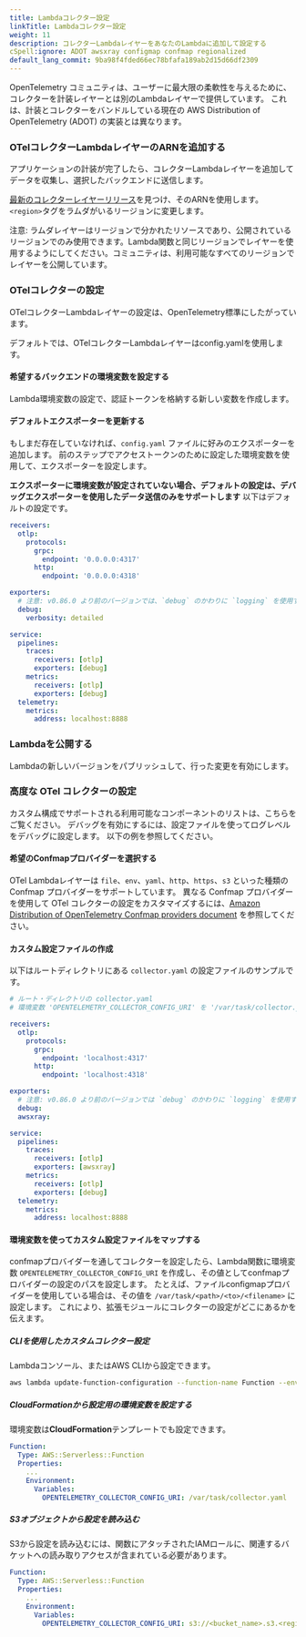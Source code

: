 ```yaml
---
title: Lambdaコレクター設定
linkTitle: Lambdaコレクター設定
weight: 11
description: コレクターLambdaレイヤーをあなたのLambdaに追加して設定する
cSpell:ignore: ADOT awsxray configmap confmap regionalized
default_lang_commit: 9ba98f4fded66ec78bfafa189ab2d15d66df2309
---
```


OpenTelemetry コミュニティは、ユーザーに最大限の柔軟性を与えるために、コレクターを計装レイヤーとは別のLambdaレイヤーで提供しています。
これは、計装とコレクターをバンドルしている現在の AWS Distribution of OpenTelemetry (ADOT) の実装とは異なります。

### OTelコレクターLambdaレイヤーのARNを追加する

アプリケーションの計装が完了したら、コレクターLambdaレイヤーを追加してデータを収集し、選択したバックエンドに送信します。

[最新のコレクターレイヤーリリース](https://github.com/open-telemetry/opentelemetry-lambda/releases)を見つけ、そのARNを使用します。
`<region>`タグをラムダがいるリージョンに変更します。

注意: ラムダレイヤーはリージョンで分かれたリソースであり、公開されているリージョンでのみ使用できます。Lambda関数と同じリージョンでレイヤーを使用するようにしてください。コミュニティは、利用可能なすべてのリージョンでレイヤーを公開しています。

### OTelコレクターの設定

OTelコレクターLambdaレイヤーの設定は、OpenTelemetry標準にしたがっています。

デフォルトでは、OTelコレクターLambdaレイヤーはconfig.yamlを使用します。

#### 希望するバックエンドの環境変数を設定する

Lambda環境変数の設定で、認証トークンを格納する新しい変数を作成します。

#### デフォルトエクスポーターを更新する

もしまだ存在していなければ、`config.yaml` ファイルに好みのエクスポーターを追加します。
前のステップでアクセストークンのために設定した環境変数を使用して、エクスポーターを設定します。

**エクスポーターに環境変数が設定されていない場合、デフォルトの設定は、デバッグエクスポーターを使用したデータ送信のみをサポートします**
以下はデフォルトの設定です。

```yaml
receivers:
  otlp:
    protocols:
      grpc:
        endpoint: '0.0.0.0:4317'
      http:
        endpoint: '0.0.0.0:4318'

exporters:
  # 注意: v0.86.0 より前のバージョンでは、`debug` のかわりに `logging` を使用すること
  debug:
    verbosity: detailed

service:
  pipelines:
    traces:
      receivers: [otlp]
      exporters: [debug]
    metrics:
      receivers: [otlp]
      exporters: [debug]
  telemetry:
    metrics:
      address: localhost:8888
```

### Lambdaを公開する

Lambdaの新しいバージョンをパブリッシュして、行った変更を有効にします。

### 高度な OTel コレクターの設定

カスタム構成でサポートされる利用可能なコンポーネントのリストは、こちらをご覧ください。
デバッグを有効にするには、設定ファイルを使ってログレベルをデバッグに設定します。
以下の例を参照してください。

#### 希望のConfmapプロバイダーを選択する

OTel Lambdaレイヤーは `file`、`env`、`yaml`、`http`、`https`、`s3` といった種類の Confmap プロバイダーをサポートしています。
異なる Confmap プロバイダーを使用して OTel コレクターの設定をカスタマイズするには、[Amazon Distribution of OpenTelemetry Confmap providers document](https://aws-otel.github.io/docs/components/confmap-providers#confmap-providers-supported-by-the-adot-collector) を参照してください。

#### カスタム設定ファイルの作成

以下はルートディレクトリにある `collector.yaml` の設定ファイルのサンプルです。

```yaml
# ルート・ディレクトリの collector.yaml
# 環境変数 'OPENTELEMETRY_COLLECTOR_CONFIG_URI' を '/var/task/collector.yaml' に設定する

receivers:
  otlp:
    protocols:
      grpc:
        endpoint: 'localhost:4317'
      http:
        endpoint: 'localhost:4318'

exporters:
  # 注意: v0.86.0 より前のバージョンでは `debug` のかわりに `logging` を使用すること
  debug:
  awsxray:

service:
  pipelines:
    traces:
      receivers: [otlp]
      exporters: [awsxray]
    metrics:
      receivers: [otlp]
      exporters: [debug]
  telemetry:
    metrics:
      address: localhost:8888
```

#### 環境変数を使ってカスタム設定ファイルをマップする

confmapプロバイダーを通してコレクターを設定したら、Lambda関数に環境変数 `OPENTELEMETRY_COLLECTOR_CONFIG_URI` を作成し、その値としてconfmapプロバイダーの設定のパスを設定します。
たとえば、ファイルconfigmapプロバイダーを使用している場合は、その値を `/var/task/<path>/<to>/<filename>` に設定します。
これにより、拡張モジュールにコレクターの設定がどこにあるかを伝えます。

##### CLIを使用したカスタムコレクター設定

Lambdaコンソール、またはAWS CLIから設定できます。

```bash
aws lambda update-function-configuration --function-name Function --environment Variables={OPENTELEMETRY_COLLECTOR_CONFIG_URI=/var/task/collector.yaml}
```

##### CloudFormationから設定用の環境変数を設定する

環境変数は**CloudFormation**テンプレートでも設定できます。

```yaml
Function:
  Type: AWS::Serverless::Function
  Properties:
    ...
    Environment:
      Variables:
        OPENTELEMETRY_COLLECTOR_CONFIG_URI: /var/task/collector.yaml
```

##### S3オブジェクトから設定を読み込む

S3から設定を読み込むには、関数にアタッチされたIAMロールに、関連するバケットへの読み取りアクセスが含まれている必要があります。

```yaml
Function:
  Type: AWS::Serverless::Function
  Properties:
    ...
    Environment:
      Variables:
        OPENTELEMETRY_COLLECTOR_CONFIG_URI: s3://<bucket_name>.s3.<region>.amazonaws.com/collector_config.yaml
```
